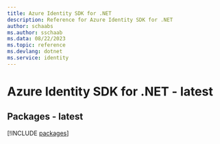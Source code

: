 ```yaml
---
title: Azure Identity SDK for .NET
description: Reference for Azure Identity SDK for .NET
author: schaabs
ms.author: sschaab
ms.data: 08/22/2023
ms.topic: reference
ms.devlang: dotnet
ms.service: identity
---
```

# Azure Identity SDK for .NET - latest
## Packages - latest
[!INCLUDE [packages](identity-index.md)]